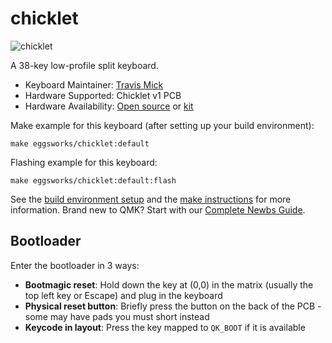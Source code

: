 # chicklet

![chicklet](https://i.imgur.com/I6iOqzm.jpg)

A 38-key low-profile split keyboard.

* Keyboard Maintainer: [Travis Mick](https://github.com/tmick0)
* Hardware Supported: Chicklet v1 PCB
* Hardware Availability: [Open source](https://github.com/eggsworks/chicklet) or [kit](https://eggs.works/products/chicklet)

Make example for this keyboard (after setting up your build environment):

    make eggsworks/chicklet:default

Flashing example for this keyboard:

    make eggsworks/chicklet:default:flash

See the [build environment setup](https://docs.qmk.fm/#/getting_started_build_tools) and the [make instructions](https://docs.qmk.fm/#/getting_started_make_guide) for more information. Brand new to QMK? Start with our [Complete Newbs Guide](https://docs.qmk.fm/#/newbs).

## Bootloader

Enter the bootloader in 3 ways:

* **Bootmagic reset**: Hold down the key at (0,0) in the matrix (usually the top left key or Escape) and plug in the keyboard
* **Physical reset button**: Briefly press the button on the back of the PCB - some may have pads you must short instead
* **Keycode in layout**: Press the key mapped to `QK_BOOT` if it is available
